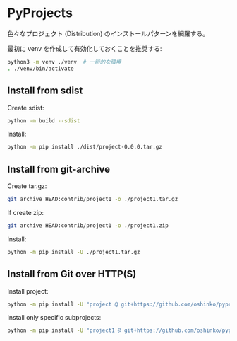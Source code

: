 # PyProjects

色々なプロジェクト (Distribution) のインストールパターンを網羅する。

最初に venv を作成して有効化しておくことを推奨する:

```sh
python3 -m venv ./venv  # 一時的な環境
. ./venv/bin/activate
```

## Install from sdist

Create sdist:

```sh
python -m build --sdist
```

Install:

```sh
python -m pip install ./dist/project-0.0.0.tar.gz
```

## Install from git-archive

Create tar.gz:

```sh
git archive HEAD:contrib/project1 -o ./project1.tar.gz
```

If create zip:

```sh
git archive HEAD:contrib/project1 -o ./project1.zip
```

Install:

```sh
python -m pip install -U ./project1.tar.gz
```

## Install from Git over HTTP(S)

Install project:

```sh
python -m pip install -U "project @ git+https://github.com/oshinko/pyprojects.git@main"
```

Install only specific subprojects:

```sh
python -m pip install -U "project1 @ git+https://github.com/oshinko/pyprojects.git@main#subdirectory=contrib/project1"
```

